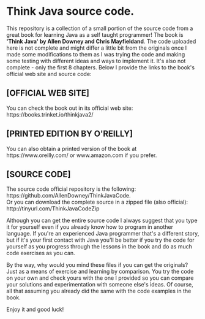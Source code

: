 # Think Java source code.

<p> This repository is a collection of a small portion of the source code from a great book for learning Java as a self taught programmer!
The book is <strong>'Think Java' by Allen Downey and Chris Mayfieldand</strong>. The code uploaded here is not complete and might differ a little bit
from the originals once I made some modifications to them as I was trying the code and making some testing with different ideas and ways to implement it.
It's also not complete - only the first 8 chapters. Below I provide the links to the book's official web site and source code:</p>

<h2>[OFFICIAL WEB SITE]</h2>
<p>You can check the book out in its official web site: https://books.trinket.io/thinkjava2/</p>

<h2>[PRINTED EDITION BY O'REILLY]</h2>
<p>You can also obtain a printed version of the book at https://www.oreilly.com/ or www.amazon.com if you prefer.</p>

<h2>[SOURCE CODE]</h2>
<p>The source code official repository is the following: https://github.com/AllenDowney/ThinkJavaCode. <br>Or you can download the complete source in a zipped file (also official): http://tinyurl.com/ThinkJavaCodeZip</p>

<p>Although you can get the entire source code I always suggest that you type it for yourself even if you already know how to program in another 
language. If you're an experienced Java programmer that's a different story, but if it's your first contact with Java you'll be better if you try 
the code for yourself as you progress through the lessons in the book and do as much code exercises as you can.</p>

<p>By the way, why would you mind these files if you can get the originals? Just as a means of exercise and learning by comparison. You try the code on your own and check
yours with the one I provided so you can compare your solutions and experimentation with someone else's ideas. Of course, all that assuming you already did the same with the code examples in the book.</p>

<p>Enjoy it and good luck!</p>

